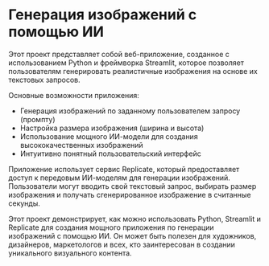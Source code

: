 # Генерация изображений с помощью ИИ

Этот проект представляет собой веб-приложение, созданное с использованием Python и фреймворка Streamlit, которое позволяет пользователям генерировать реалистичные изображения на основе их текстовых запросов.

Основные возможности приложения:

- Генерация изображений по заданному пользователем запросу (промпту)
- Настройка размера изображения (ширина и высота)
- Использование мощного ИИ-модели для создания высококачественных изображений
- Интуитивно понятный пользовательский интерфейс

Приложение использует сервис Replicate, который предоставляет доступ к передовым ИИ-моделям для генерации изображений. Пользователи могут вводить свой текстовый запрос, выбирать размер изображения и получать сгенерированное изображение в считанные секунды.

Этот проект демонстрирует, как можно использовать Python, Streamlit и Replicate для создания мощного приложения по генерации изображений с помощью ИИ. Он может быть полезен для художников, дизайнеров, маркетологов и всех, кто заинтересован в создании уникального визуального контента.
